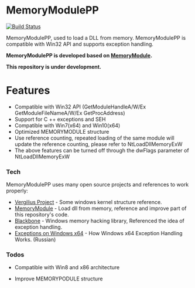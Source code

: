 # MemoryModulePP

[![Build Status](https://travis-ci.org/joemccann/dillinger.svg?branch=master)](https://travis-ci.org/joemccann/dillinger)

MemoryModulePP, used to load a DLL from memory. MemoryModulePP is compatible with Win32 API and supports exception handling.

**MemoryModulePP is developed based on [MemoryModule].**

**This repository is under development.**

# Features
  - Compatible with Win32 API (GetModuleHandleA/W/Ex GetModuleFileNameA/W/Ex GetProcAddress)
  - Support for C ++ exceptions and SEH
  - Compatible with Win7(x64) and Win10(x64)
  - Optimized MEMORYMODULE structure
  - Use reference counting, repeated loading of the same module will update the reference counting, please refer to NtLoadDllMemoryExW
  - The above features can be turned off through the dwFlags parameter of NtLoadDllMemoryExW

### Tech

MemoryModulePP uses many open source projects and references to work properly:

* [Vergilius Project][ref1] - Some windows kernel structure reference.
* [MemoryModule] - Load dll from memory, reference and improve part of this repository's code.
* [Blackbone][ref2] - Windows memory hacking library, Referenced the idea of exception handling.
* [Exceptions on Windows x64][ref3] - How Windows x64 Exception Handling Works. (Russian)

### Todos

 - Compatible with Win8 and x86 architecture
 - Improve MEMORYPODULE structure


   [MemoryModule]: <https://github.com/fancycode/MemoryModule.git>
   [ref1]: <https://www.vergiliusproject.com>
   [ref2]: <https://github.com/DarthTon/Blackbone.git>
   [ref3]: <https://habr.com/en/company/aladdinrd/blog/321868/>
   
